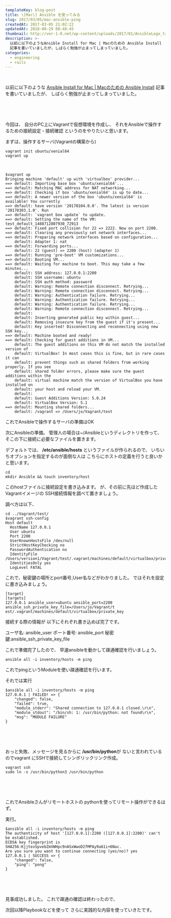 ```yaml
---
templateKey: blog-post
title: \[Mac\] Ansible を使ってみる
slug: 2017/03/05/mac-ansible-ping
createdAt: 2017-03-05 21:02:22
updatedAt: 2018-08-29 08:48:45
thumbnail: http://ver-1-0.net/wp-content/uploads/2017/01/AnsibleLogo_transparent_web.png
description: >-
  以前に以下のようなAnsible Install for Mac | Macのための Ansible Install
  記事を書いていましたが、しばらく勉強が止まってしまっていました。
categories:
  - engineering
  - rails
---
```


&nbsp;

以前に以下のような
<a href="https://ver-1-0.net/2017/01/12/ansible-for-mac/">Ansible Install for Mac | Macのための Ansible Install</a>
記事を書いていましたが、
しばらく勉強が止まってしまっていました。

&nbsp;

&nbsp;

今回は、
自分のPC上にVagrantで仮想環境を作成し、
それをAnsibleで操作するための接続設定・接続確認
というのをやりたいと思います。

まずは、操作するサーバ(Vagrantの構築から)
<pre><code class="language-bash">vagrant init ubuntu/xenial64
vagrant up
</code></pre>

&nbsp;
<pre><code class="language-bash">$vagrant up
Bringing machine 'default' up with 'virtualbox' provider...
==&gt; default: Importing base box 'ubuntu/xenial64'...
==&gt; default: Matching MAC address for NAT networking...
==&gt; default: Checking if box 'ubuntu/xenial64' is up to date...
==&gt; default: A newer version of the box 'ubuntu/xenial64' is available! You currently
==&gt; default: have version '20170104.0.0'. The latest is version '20170303.1.0'. Run
==&gt; default: `vagrant box update` to update.
==&gt; default: Setting the name of the VM: test_default_1488712807930_72913
==&gt; default: Fixed port collision for 22 =&gt; 2222. Now on port 2200.
==&gt; default: Clearing any previously set network interfaces...
==&gt; default: Preparing network interfaces based on configuration...
    default: Adapter 1: nat
==&gt; default: Forwarding ports...
    default: 22 (guest) =&gt; 2200 (host) (adapter 1)
==&gt; default: Running 'pre-boot' VM customizations...
==&gt; default: Booting VM...
==&gt; default: Waiting for machine to boot. This may take a few minutes...
    default: SSH address: 127.0.0.1:2200
    default: SSH username: ubuntu
    default: SSH auth method: password
    default: Warning: Remote connection disconnect. Retrying...
    default: Warning: Remote connection disconnect. Retrying...
    default: Warning: Authentication failure. Retrying...
    default: Warning: Authentication failure. Retrying...
    default: Warning: Authentication failure. Retrying...
    default: Warning: Remote connection disconnect. Retrying...
    default:
    default: Inserting generated public key within guest...
    default: Removing insecure key from the guest if it's present...
    default: Key inserted! Disconnecting and reconnecting using new SSH key...
==&gt; default: Machine booted and ready!
==&gt; default: Checking for guest additions in VM...
    default: The guest additions on this VM do not match the installed version of
    default: VirtualBox! In most cases this is fine, but in rare cases it can
    default: prevent things such as shared folders from working properly. If you see
    default: shared folder errors, please make sure the guest additions within the
    default: virtual machine match the version of VirtualBox you have installed on
    default: your host and reload your VM.
    default:
    default: Guest Additions Version: 5.0.24
    default: VirtualBox Version: 5.1
==&gt; default: Mounting shared folders...
    default: /vagrant =&gt; /Users/jo/Vagrant/test
</code></pre>

これでAnsibleで操作するサーバの準備はOK

次にAnsibleの準備。
管理人の場合は~/Ansibleというディレクトリを作って、
そこの下に接続に必要なファイルを置きます。

デフォルトでは、
<strong>/etc/ansible/hosts</strong>
というファイルが作られるので、
いちいちオプションを指定するのが面倒な人は
こちらにホストの定義を行うと良いかと思います。</pre>
<pre><code class="language-bash">cd
mkdir Ansible &amp;&amp; touch inventory/host
</code></pre>
このhostファイルに接続設定を書き込みます。
が、その前に先ほど作成したVagrantイメージの
SSH接続情報を調べて置きましょう。

調べ方は以下、
<pre><code class="language-bash">cd ../Vagrant/test/
$vagrant ssh-config
Host default
  HostName 127.0.0.1
  User ubuntu
  Port 2200
  UserKnownHostsFile /dev/null
  StrictHostKeyChecking no
  PasswordAuthentication no
  IdentityFile /Users/version1/Vagrant/test/.vagrant/machines/default/virtualbox/private_key
  IdentitiesOnly yes
  LogLevel FATAL
</code></pre>
これで、秘密鍵の場所とport番号,User名などがわかりました。
ではそれを設定に書き込みましょう。
<pre><code class="language-ini">[target]
[targets]
127.0.0.1 ansible_user=ubuntu ansible_port=2200 ansible_ssh_private_key_file=/Users/jo/Vagrant/t    est/.vagrant/machines/default/virtualbox/private_key
</code></pre>
接続する際の情報が
以下にそれぞれ書き込めば完了です。

ユーザ名: ansible_user
ポート番号: ansible_port
秘密鍵:ansible_ssh_private_key_file

これで準備完了したので、
早速ansibleを動かして疎通確認を行いましょう。
<pre><code class="language-bash">ansible all -i inventory/hosts -m ping
</code></pre>
これでpingというModuleを使い疎通確認を行います。

それでは実行
<pre><code class="language-bash">$ansible all -i inventory/hosts -m ping
127.0.0.1 | FAILED! =&gt; {
    "changed": false,
    "failed": true,
    "module_stderr": "Shared connection to 127.0.0.1 closed.\r\n",
    "module_stdout": "/bin/sh: 1: /usr/bin/python: not found\r\n",
    "msg": "MODULE FAILURE"
}
</code></pre>
&nbsp;

&nbsp;

おっと失敗、メッセージを見るからに
<strong>/usr/bin/python</strong>が
ないと言われているのでvagrant にSSHで接続してシンボリックリンク作成。
<pre><code class="language-bash">vagrant ssh
sudo ln -s /usr/bin/python3 /usr/bin/python
</code></pre>
&nbsp;

&nbsp;

これでAnsibleさんがリモートホストの
pythonを使ってリモート操作ができるはず。

実行。
<pre><code class="language-bash">$ansible all -i inventory/hosts -m ping
The authenticity of host '[127.0.0.1]:2200 ([127.0.0.1]:2200)' can't be established.
ECDSA key fingerprint is SHA256:KjjtevSpvebZmVWHpc9nASxWwoD2fMPAy9a61i+6Nac.
Are you sure you want to continue connecting (yes/no)? yes
127.0.0.1 | SUCCESS =&gt; {
    "changed": false,
    "ping": "pong"
}
</code></pre>
&nbsp;

&nbsp;

見事成功しました。
これで疎通の確認は終わったので、

次回以降Playbookなどを使って
さらに実践的な内容を使っていきたです。
